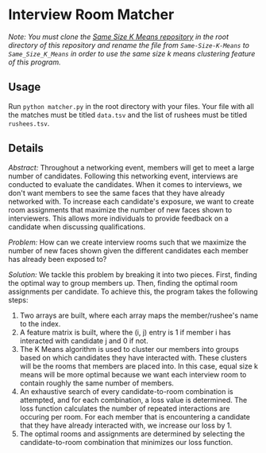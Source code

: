 # Interview Room Matcher

_Note: You must clone the [Same Size K Means repository](https://github.com/ndanielsen/Same-Size-K-Means) in the root directory of this repository and rename the file from `Same-Size-K-Means` to `Same_Size_K_Means` in order to use the same size k means clustering feature of this program._

## Usage
Run ```python matcher.py``` in the root directory with your files. Your file with all the matches must be titled `data.tsv` and the list of rushees must be titled `rushees.tsv`.

## Details
_Abstract:_ Throughout a networking event, members will get to meet a large number of candidates. Following this networking event, interviews are conducted to evaluate the candidates. When it comes to interviews, we don't want members to see the same faces that they have already networked with. To increase each candidate's exposure, we want to create room assignments that maximize the number of new faces shown to interviewers. This allows more individuals to provide feedback on a candidate when discussing qualifications.

_Problem:_ How can we create interview rooms such that we maximize the number of new faces shown given the different candidates each member has already been exposed to?

_Solution:_ We tackle this problem by breaking it into two pieces. First, finding the optimal way to group members up. Then, finding the optimal room assignments per candidate. To achieve this, the program takes the following steps:
1. Two arrays are built, where each array maps the member/rushee's name to the index.
2. A feature matrix is built, where the (i, j) entry is 1 if member i has interacted with candidate j and 0 if not.
3. The K Means algorithm is used to cluster our members into groups based on which candidates they have interacted with. These clusters will be the rooms that members are placed into. In this case, equal size k means will be more optimal because we want each interview room to contain roughly the same number of members.
4. An exhaustive search of every candidate-to-room combination is attempted, and for each combination, a loss value is determined. The loss function calculates the number of repeated interactions are occuring per room. For each member that is encountering a candidate that they have already interacted with, we increase our loss by 1.
5. The optimal rooms and assignments are determined by selecting the candidate-to-room combination that minimizes our loss function.
